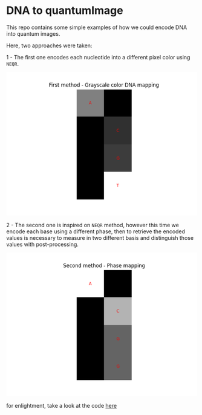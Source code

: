 # DNA to quantumImage

This repo contains some simple examples of how we could encode DNA into quantum images.

Here, two approaches were taken:

1 - The first one encodes each nucleotide into a different pixel color using `NEQR`.

![example first method](./first-method-example.png)

2 - The second one is inspired on `NEQR` method, however this time we encode each base using a different phase, then to retrieve the encoded values is necessary to measure in two different basis and distinguish those values with post-processing.

![example second method](./second-method-example.png)

for enlightment, take a look at the code [here](./example.ipynb)
